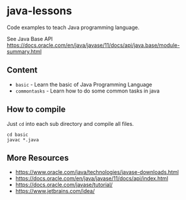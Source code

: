 # java-lessons

Code examples to teach Java programming language.

See Java Base API https://docs.oracle.com/en/java/javase/11/docs/api/java.base/module-summary.html

## Content

* `basic` - Learn the basic of Java Programming Language
* `commontasks` - Learn how to do some common tasks in java

## How to compile

Just `cd` into each sub directory and compile all files.

```
cd basic
javac *.java
```

## More Resources

* https://www.oracle.com/java/technologies/javase-downloads.html
* https://docs.oracle.com/en/java/javase/11/docs/api/index.html
* https://docs.oracle.com/javase/tutorial/
* https://www.jetbrains.com/idea/
